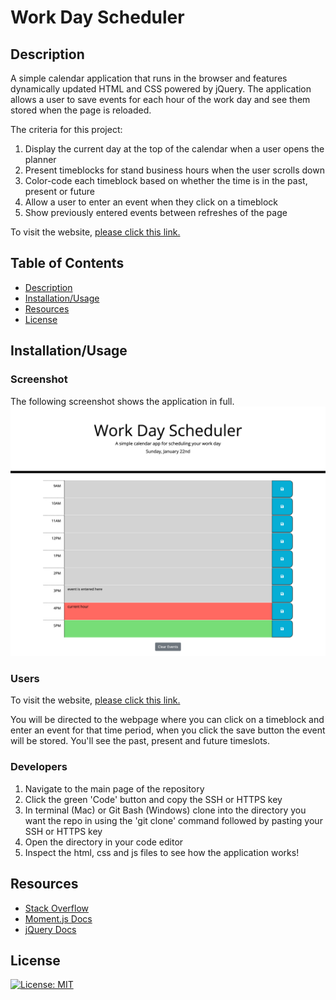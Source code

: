 # Work Day Scheduler

## Description
A simple calendar application that runs in the browser and features dynamically updated HTML and CSS powered by jQuery. The application allows a user to save events for each hour of the work day and see them stored when the page is reloaded.

The criteria for this project:

1. Display the current day at the top of the calendar when a user opens the planner
2. Present timeblocks for stand business hours when the user scrolls down
3. Color-code each timeblock based on whether the time is in the past, present or future
4. Allow a user to enter an event when they click on a timeblock
5. Show previously entered events between refreshes of the page

To visit the website, [please click this link.](https://bethanyryalls.github.io/work-day-scheduler/)

## Table of Contents
- [Description](#description)
- [Installation/Usage](#installationusage)
- [Resources](#resources)
- [License](#license)

## Installation/Usage

### Screenshot
The following screenshot shows the application in full.
    ![Work Day Scheduler by Bethany Ryalls](assets/images/full-application-screenshot.jpg)

### Users
To visit the website, [please click this link.](https://bethanyryalls.github.io/work-day-scheduler/)

You will be directed to the webpage where you can click on a timeblock and enter an event for that time period, when you click the save button the event will be stored. You'll see the past, present and future timeslots.

### Developers
1. Navigate to the main page of the repository
2. Click the green 'Code' button and copy the SSH or HTTPS key
3. In terminal (Mac) or Git Bash (Windows) clone into the directory you want the repo in using the 'git clone' command followed by pasting your SSH or HTTPS key
4. Open the directory in your code editor
5. Inspect the html, css and js files to see how the application works!

## Resources
- [Stack Overflow](https://stackoverflow.com)
- [Moment.js Docs](https://momentjs.com/docs/)
- [jQuery Docs](https://api.jquery.com/)

## License

[![License: MIT](https://img.shields.io/badge/License-MIT-yellow.svg)](https://opensource.org/licenses/MIT)